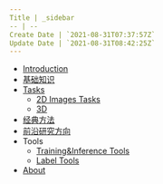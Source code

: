 ```yaml
---
Title | _sidebar
-- | --
Create Date | `2021-08-31T07:37:57Z`
Update Date | `2021-08-31T08:42:25Z`
---
```

- [Introduction]()
- [基础知识](/基础知识)
- [Tasks](/Tasks_Summary)
  - [2D Images Tasks](/2dimage)
  - [3D](/3d)
- [经典方法](/classic)
- [前沿研究方向](/其他研究方向)
- Tools
  - [Training&Inference Tools](/training)
  - [Label Tools](/label)
- [About](/about.md)



